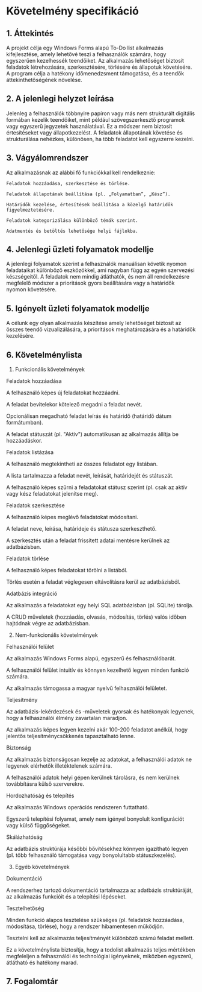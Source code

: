 # Követelmény specifikáció

## 1. Áttekintés

  A projekt célja egy Windows Forms alapú To-Do list alkalmazás kifejlesztése, amely lehetővé teszi a felhasználók számára, hogy egyszerűen kezelhessék teendőiket. Az alkalmazás lehetőséget biztosít feladatok létrehozására, szerkesztésére, törlésére és állapotuk követésére. A program célja a hatékony időmenedzsment támogatása, és a teendők áttekinthetőségének növelése.

## 2. A jelenlegi helyzet leírása

  Jelenleg a felhasználók többnyire papíron vagy más nem strukturált digitális formában kezelik teendőiket, mint például szövegszerkesztő programok vagy egyszerű jegyzetek használatával. Ez a módszer nem biztosít értesítéseket vagy állapotkezelést. A feladatok állapotának követése és strukturálása nehézkes, különösen, ha több feladatot kell egyszerre kezelni.

## 3. Vágyálomrendszer

  Az alkalmazásnak az alábbi fő funkciókkal kell rendelkeznie:

    Feladatok hozzáadása, szerkesztése és törlése.

    Feladatok állapotának beállítása (pl. „Folyamatban”, „Kész”).

    Határidők kezelése, értesítések beállítása a közelgő határidők figyelmeztetésére.

    Feladatok kategorizálása különböző témák szerint.

    Adatmentés és betöltés lehetősége helyi fájlokba.

## 4. Jelenlegi üzleti folyamatok modellje

  A jelenlegi folyamatok szerint a felhasználók manuálisan követik nyomon feladataikat különböző eszközökkel, ami nagyban függ az egyén szervezési készségeitől. A feladatok nem mindig átláthatók, és nem áll rendelkezésre megfelelő módszer a prioritások gyors beállítására vagy a határidők nyomon követésére.

## 5. Igényelt üzleti folyamatok modellje

  A célunk egy olyan alkalmazás készítése amely lehetőséget biztosít az összes teendő vizualizálására, a prioritások meghatározására és a határidők kezelésére.

## 6. Követelménylista
1. Funkcionális követelmények

Feladatok hozzáadása

A felhasználó képes új feladatokat hozzáadni.

A feladat bevitelekor kötelező megadni a feladat nevét.

Opcionálisan megadható feladat leírás és határidő (határidő dátum formátumban).

A feladat státuszát (pl. "Aktív") automatikusan az alkalmazás állítja be hozzáadáskor.

Feladatok listázása

A felhasználó megtekintheti az összes feladatot egy listában.

A lista tartalmazza a feladat nevét, leírását, határidejét és státuszát.

A felhasználó képes szűrni a feladatokat státusz szerint (pl. csak az aktív vagy kész feladatokat jelenítse meg).

Feladatok szerkesztése

A felhasználó képes meglévő feladatokat módosítani.

A feladat neve, leírása, határideje és státusza szerkeszthető.

A szerkesztés után a feladat frissített adatai mentésre kerülnek az adatbázisban.

Feladatok törlése

A felhasználó képes feladatokat törölni a listából.

Törlés esetén a feladat véglegesen eltávolításra kerül az adatbázisból.

Adatbázis integráció

Az alkalmazás a feladatokat egy helyi SQL adatbázisban (pl. SQLite) tárolja.

A CRUD műveletek (hozzáadás, olvasás, módosítás, törlés) valós időben hajtódnak végre az adatbázisban.

2. Nem-funkcionális követelmények

Felhasználói felület

Az alkalmazás Windows Forms alapú, egyszerű és felhasználóbarát.

A felhasználói felület intuitív és könnyen kezelhető legyen minden funkció számára.

Az alkalmazás támogassa a magyar nyelvű felhasználói felületet.

Teljesítmény

Az adatbázis-lekérdezések és -műveletek gyorsak és hatékonyak legyenek, hogy a felhasználói élmény zavartalan maradjon.

Az alkalmazás képes legyen kezelni akár 100-200 feladatot anélkül, hogy jelentős teljesítménycsökkenés tapasztalható lenne.

Biztonság

Az alkalmazás biztonságosan kezelje az adatokat, a felhasználói adatok ne legyenek elérhetők illetéktelenek számára.

A felhasználói adatok helyi gépen kerülnek tárolásra, és nem kerülnek továbbításra külső szerverekre.

Hordozhatóság és telepítés

Az alkalmazás Windows operációs rendszeren futtatható.

Egyszerű telepítési folyamat, amely nem igényel bonyolult konfigurációt vagy külső függőségeket.

Skálázhatóság

Az adatbázis struktúrája későbbi bővítésekhez könnyen igazítható legyen (pl. több felhasználó támogatása vagy bonyolultabb státuszkezelés).

3. Egyéb követelmények

Dokumentáció

A rendszerhez tartozó dokumentáció tartalmazza az adatbázis struktúráját, az alkalmazás funkcióit és a telepítési lépéseket.

Tesztelhetőség

Minden funkció alapos tesztelése szükséges (pl. feladatok hozzáadása, módosítása, törlése), hogy a rendszer hibamentesen működjön.

Tesztelni kell az alkalmazás teljesítményét különböző számú feladat mellett.

Ez a követelménylista biztosítja, hogy a todolist alkalmazás teljes mértékben megfeleljen a felhasználói és technológiai igényeknek, miközben egyszerű, átlátható és hatékony marad.

## 7. Fogalomtár
